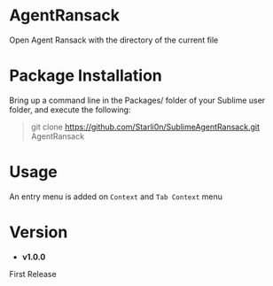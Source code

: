 AgentRansack
============

Open Agent Ransack with the directory of the current file


Package Installation
====================

Bring up a command line in the Packages/ folder of your Sublime user folder, and execute the following:
> git clone https://github.com/Starli0n/SublimeAgentRansack.git AgentRansack


Usage
=====

An entry menu is added on `Context` and `Tab Context` menu


Version
=======

- **v1.0.0**

First Release
